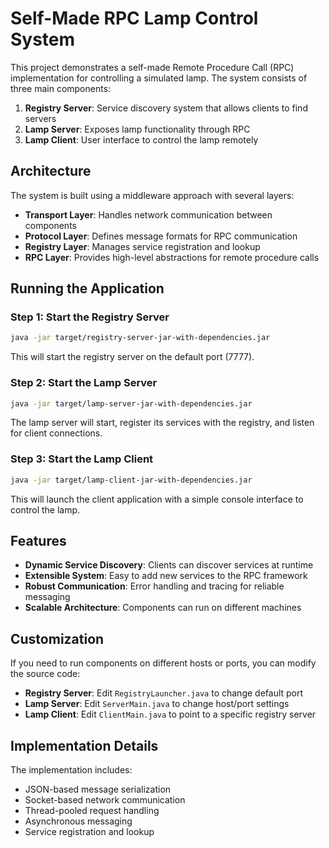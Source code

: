 # Self-Made RPC Lamp Control System

This project demonstrates a self-made Remote Procedure Call (RPC) implementation for controlling a simulated lamp. The system consists of three main components:

1. **Registry Server**: Service discovery system that allows clients to find servers
2. **Lamp Server**: Exposes lamp functionality through RPC
3. **Lamp Client**: User interface to control the lamp remotely

## Architecture

The system is built using a middleware approach with several layers:

- **Transport Layer**: Handles network communication between components
- **Protocol Layer**: Defines message formats for RPC communication
- **Registry Layer**: Manages service registration and lookup
- **RPC Layer**: Provides high-level abstractions for remote procedure calls

## Running the Application

### Step 1: Start the Registry Server

```bash
java -jar target/registry-server-jar-with-dependencies.jar
```

This will start the registry server on the default port (7777).

### Step 2: Start the Lamp Server

```bash
java -jar target/lamp-server-jar-with-dependencies.jar
```

The lamp server will start, register its services with the registry, and listen for client connections.

### Step 3: Start the Lamp Client

```bash
java -jar target/lamp-client-jar-with-dependencies.jar
```

This will launch the client application with a simple console interface to control the lamp.

## Features

- **Dynamic Service Discovery**: Clients can discover services at runtime
- **Extensible System**: Easy to add new services to the RPC framework
- **Robust Communication**: Error handling and tracing for reliable messaging
- **Scalable Architecture**: Components can run on different machines

## Customization

If you need to run components on different hosts or ports, you can modify the source code:

- **Registry Server**: Edit `RegistryLauncher.java` to change default port
- **Lamp Server**: Edit `ServerMain.java` to change host/port settings
- **Lamp Client**: Edit `ClientMain.java` to point to a specific registry server

## Implementation Details

The implementation includes:

- JSON-based message serialization
- Socket-based network communication
- Thread-pooled request handling
- Asynchronous messaging
- Service registration and lookup